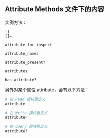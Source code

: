 ## Attribute Methods 文件下的内容

实例方法：

```
[]
[]=

attribute_for_inspect

attribute_names

attribute_present?

attributes

has_attribute?
```

另外对某个属性 attribute，会有以下方法：

```ruby
# 在 Read 模块里定义
attribute

# 在 Write 模块里定义
attribute=

# 在 Query 模块里定义
attribute?
```
